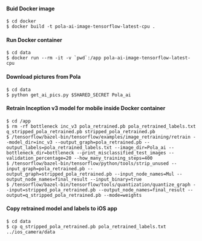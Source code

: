 #### Buid Docker image

```
$ cd docker 
$ docker build -t pola-ai-image-tensorflow-latest-cpu .
```

#### Run Docker container

```
$ cd data
$ docker run --rm -it -v `pwd`:/app pola-ai-image-tensorflow-latest-cpu
```

#### Download pictures from Pola
```angular2html
$ cd data
$ python get_ai_pics.py $SHARED_SECRET Pola_ai
```

#### Retrain Inception v3 model for mobile inside Docker container 

```
$ cd /app
$ rm -rf bottleneck inc_v3 pola_retrained.pb pola_retrained_labels.txt q_stripped_pola_retrained.pb stripped_pola_retrained.pb
$ /tensorflow/bazel-bin/tensorflow/examples/image_retraining/retrain --model_dir=inc_v3 --output_graph=pola_retrained.pb --output_labels=pola_retrained_labels.txt --image_dir=Pola_ai --bottleneck_dir=bottleneck --print_misclassified_test_images --validation_percentage=20 --how_many_training_steps=400
$ /tensorflow/bazel-bin/tensorflow/python/tools/strip_unused --input_graph=pola_retrained.pb --output_graph=stripped_pola_retrained.pb --input_node_names=Mul --output_node_names=final_result --input_binary=true
$ /tensorflow/bazel-bin/tensorflow/tools/quantization/quantize_graph --input=stripped_pola_retrained.pb --output_node_names=final_result --output=q_stripped_pola_retrained.pb --mode=weights
```

#### Copy retrained model and labels to iOS app
```
$ cd data
$ cp q_stripped_pola_retrained.pb pola_retrained_labels.txt ../ios_camera/data
```
